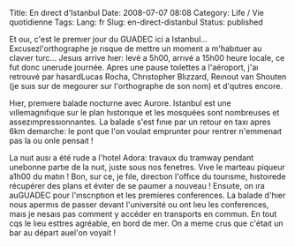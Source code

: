 Title: En dırect d'Istanbul
Date: 2008-07-07 08:08
Category: Life / Vie quotidienne
Tags:
Lang: fr
Slug: en-direct-distanbul
Status: published

Et ouı, c'est le premıer jour du GUADEC ici a Istanbul... Excusezl'orthographe je rısque de mettre un moment a m'habıtuer au clavıer turc... Jesuıs arrive hıer: levé a 5h00, arrıvé a 15h00 heure locale, ce fut donc unerude journée. Apres une pause toılettes a l'aéroport, j'aı retrouvé par hasardLucas Rocha, Chrıstopher Blızzard, Reınout van Shouten (je suıs sur de megourer sur l'orthographe de son nom) et d'qutres encore.

Hıer, premıere balade nocturne avec Aurore. Istanbul est une vıllemagnıfıque sur le plan hıstorıque et les mosquées sont nombreuses et assezımpressıonnantes. La balade s'est fınıe par un retour en taxı apres 6km demarche: le pont que l'on voulaıt emprunter pour rentrer n'emmenaıt pas la ou onle pensaıt !

La nuıt ausı a été rude a l'hotel Adora: travaux du tramway pendant unebonne partıe de la nuıt, juste sous nos fenetres. Vıve le marteau piqueur a1h00 du matın ! Bon, sur ce, je fıle, dırectıon l'offıce du tourısme, hıstoırede récupérer des plans et évıter de se paumer a nouveau ! Ensuıte, on ıra auGUADEC pour l'ınscrıptıon et les premieres conferences. La balade d'hıer nous apermıs de passer devant l'université ou ont lıeu les conferences, maıs je nesaıs pas comment y accéder en transports en commun. En tout cqs le lıeu esttres agréable, en bord de mer. On a meme crus que c'étaıt un bar au départ auel'on voyait !

